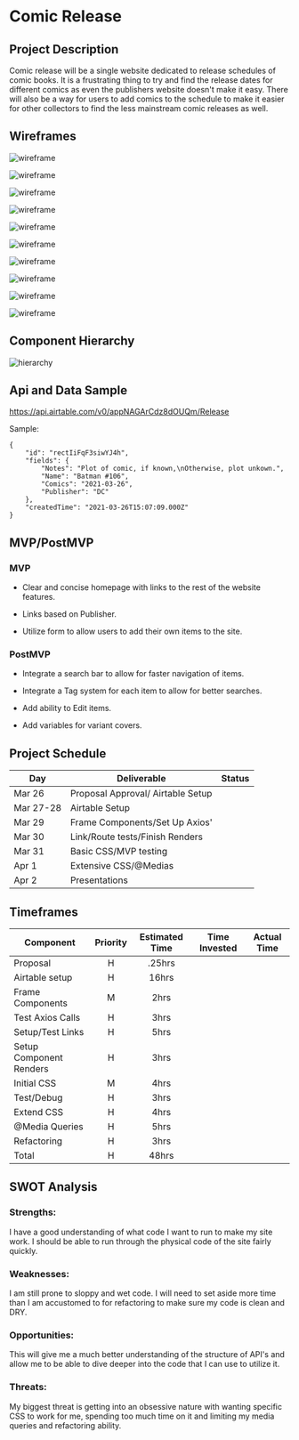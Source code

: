 # Comic Release

## Project Description

Comic release will be a single website dedicated to release schedules of comic books. It is a frustrating thing to try and find the release dates for different comics as even the publishers website doesn't make it easy. There will also be a way for users to add comics to the schedule to make it easier for other collectors to find the less mainstream comic releases as well.

## Wireframes

![wireframe](https://github.com/foremanlb/comic-release/blob/3c158455b8fe3931c8cf130f338de60be2f6d0b7/src/assets/Project2-Home%20Page.jpeg)

![wireframe](https://github.com/foremanlb/comic-release/blob/3c158455b8fe3931c8cf130f338de60be2f6d0b7/src/assets/Project2-items%20List.jpeg)

![wireframe](https://github.com/foremanlb/comic-release/blob/3c158455b8fe3931c8cf130f338de60be2f6d0b7/src/assets/Project2-Month.jpeg)

![wireframe](https://github.com/foremanlb/comic-release/blob/3c158455b8fe3931c8cf130f338de60be2f6d0b7/src/assets/Project2-Day.jpeg)

![wireframe](https://github.com/foremanlb/comic-release/blob/3c158455b8fe3931c8cf130f338de60be2f6d0b7/src/assets/Project2-Form.jpeg)

![wireframe](https://github.com/foremanlb/comic-release/blob/3c158455b8fe3931c8cf130f338de60be2f6d0b7/src/assets/Project2-Mobile%20Home.jpeg)

![wireframe](https://github.com/foremanlb/comic-release/blob/3c158455b8fe3931c8cf130f338de60be2f6d0b7/src/assets/Project2-Mobile%20items.jpeg)

![wireframe](https://github.com/foremanlb/comic-release/blob/3c158455b8fe3931c8cf130f338de60be2f6d0b7/src/assets/Project2-Mobile%20Month.jpeg)

![wireframe](https://github.com/foremanlb/comic-release/blob/3c158455b8fe3931c8cf130f338de60be2f6d0b7/src/assets/Project2-Mobile%20Day.jpeg)

![wireframe](https://github.com/foremanlb/comic-release/blob/3c158455b8fe3931c8cf130f338de60be2f6d0b7/src/assets/Project2-Mobile%20Form.jpeg)

## Component Hierarchy

![hierarchy](https://github.com/foremanlb/comic-release/blob/3c158455b8fe3931c8cf130f338de60be2f6d0b7/src/assets/components.jpeg)

## Api and Data Sample

https://api.airtable.com/v0/appNAGArCdz8dOUQm/Release

Sample:

```
{
    "id": "rectIiFqF3siwYJ4h",
    "fields": {
        "Notes": "Plot of comic, if known,\nOtherwise, plot unkown.",
        "Name": "Batman #106",
        "Comics": "2021-03-26",
        "Publisher": "DC"
    },
    "createdTime": "2021-03-26T15:07:09.000Z"
}

```

## MVP/PostMVP

### MVP

- Clear and concise homepage with links to the rest of the website features.

- Links based on Publisher.

- Utilize form to allow users to add their own items to the site.

### PostMVP

- Integrate a search bar to allow for faster navigation of items.

- Integrate a Tag system for each item to allow for better searches.

- Add ability to Edit items.

- Add variables for variant covers.

## Project Schedule

| Day       | Deliverable                       | Status |
| --------- | --------------------------------- | ------ |
| Mar 26    | Proposal Approval/ Airtable Setup |        |
| Mar 27-28 | Airtable Setup                    |        |
| Mar 29    | Frame Components/Set Up Axios'    |        |
| Mar 30    | Link/Route tests/Finish Renders   |        |
| Mar 31    | Basic CSS/MVP testing             |        |
| Apr 1     | Extensive CSS/@Medias             |        |
| Apr 2     | Presentations                     |        |

## Timeframes

| Component               | Priority | Estimated Time | Time Invested | Actual Time |
| ----------------------- | :------: | :------------: | :-----------: | :---------: |
| Proposal                |    H     |     .25hrs     |               |             |
| Airtable setup          |    H     |     16hrs      |               |             |
| Frame Components        |    M     |      2hrs      |               |             |
| Test Axios Calls        |    H     |      3hrs      |               |             |
| Setup/Test Links        |    H     |      5hrs      |               |             |
| Setup Component Renders |    H     |      3hrs      |               |             |
| Initial CSS             |    M     |      4hrs      |               |             |
| Test/Debug              |    H     |      3hrs      |               |             |
| Extend CSS              |    H     |      4hrs      |               |             |
| @Media Queries          |    H     |      5hrs      |               |             |
| Refactoring             |    H     |      3hrs      |               |             |
| Total                   |    H     |     48hrs      |               |             |

## SWOT Analysis

### Strengths:

I have a good understanding of what code I want to run to make my site work. I should be able to run through the physical code of the site fairly quickly.

### Weaknesses:

I am still prone to sloppy and wet code. I will need to set aside more time than I am accustomed to for refactoring to make sure my code is clean and DRY.

### Opportunities:

This will give me a much better understanding of the structure of API's and allow me to be able to dive deeper into the code that I can use to utilize it.

### Threats:

My biggest threat is getting into an obsessive nature with wanting specific CSS to work for me, spending too much time on it and limiting my media queries and refactoring ability.
